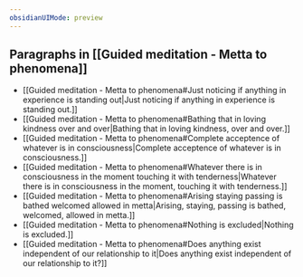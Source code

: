 ```yaml
---
obsidianUIMode: preview
---
```

## Paragraphs in [[Guided meditation - Metta to phenomena]]
- [[Guided meditation - Metta to phenomena#Just noticing if anything in experience is standing out|Just noticing if anything in experience is standing out.]]
- [[Guided meditation - Metta to phenomena#Bathing that in loving kindness over and over|Bathing that in loving kindness, over and over.]]
- [[Guided meditation - Metta to phenomena#Complete acceptence of whatever is in consciousness|Complete acceptence of whatever is in consciousness.]]
- [[Guided meditation - Metta to phenomena#Whatever there is in consciousness in the moment touching it with tenderness|Whatever there is in consciousness in the moment, touching it with tenderness.]]
- [[Guided meditation - Metta to phenomena#Arising staying passing is bathed welcomed allowed in metta|Arising, staying, passing is bathed, welcomed, allowed in metta.]]
- [[Guided meditation - Metta to phenomena#Nothing is excluded|Nothing is excluded.]]
- [[Guided meditation - Metta to phenomena#Does anything exist independent of our relationship to it|Does anything exist independent of our relationship to it?]]
